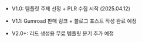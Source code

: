 - V1.0: 템플릿 주제 선정 + PLR 수집 시작 (2025.04.12)
    
- V1.1: Gumroad 판매 링크 + 블로그 포스트 작성 완료 예정
    
- V2.0+: 리드 생성용 무료 템플릿 분기 추가 예정